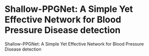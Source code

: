 # Shallow-PPGNet: A Simple Yet Effective Network for Blood Pressure Disease detection
Shallow-PPGNet: A Simple Yet Effective Network for Blood Pressure Disease detection
